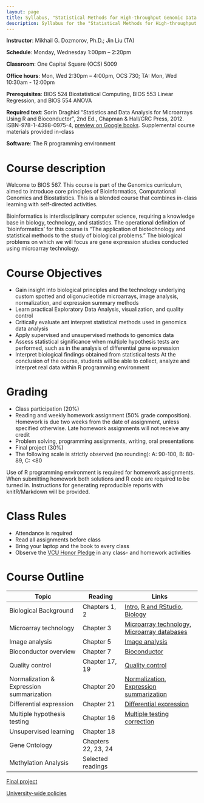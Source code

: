 ```yaml
---
layout: page
title: Syllabus, "Statistical Methods for High-throughput Genomic Data I" course, BIOS 567
description: Syllabus for the "Statistical Methods for High-throughput Genomic Data I" course BIOS 567
---
```


**Instructor**: 	Mikhail G. Dozmorov, Ph.D.; Jin Liu (TA)

**Schedule**: 		Monday, Wednesday 1:00pm – 2:20pm

**Classroom**: 		One Capital Square (OCS) 5009

**Office hours**: 	Mon, Wed 2:30pm – 4:00pm, OCS 730; TA: Mon, Wed 10:30am - 12:00pm

**Prerequisites**: BIOS 524 Biostatistical Computing, BIOS 553 Linear Regression, and BIOS 554 ANOVA

**Required text**: Sorin Draghici “Statistics and Data Analysis for Microarrays Using R and Bioconductor”, 2nd Ed., Chapman & Hall/CRC Press, 2012. ISBN-978-1-4398-0975-4, [preview on Google books](https://books.google.com/books?id=aEm3BgAAQBAJ). Supplemental course materials provided in-class

**Software**: 	The R programming environment

# Course description

Welcome to BIOS 567. This course is part of the Genomics curriculum, aimed to introduce core principles of Bioinformatics, Computational Genomics and Biostatistics. This is a blended course that combines in-class learning with self-directed activities.

Bioinformatics is interdisciplinary computer science, requiring a knowledge base in biology, technology, and statistics. The operational definition of ‘bioinformatics’ for this course is “The application of biotechnology and statistical methods to the study of biological problems.” The biological problems on which we will focus are gene expression studies conducted using microarray technology.

# Course Objectives

* Gain insight into biological principles and the technology underlying custom spotted and oligonucleotide microarrays, image analysis, normalization, and expression summary methods
* Learn practical Exploratory Data Analysis, visualization, and quality control
* Critically evaluate ant interpret statistical methods used in genomics data analysis
* Apply supervised and unsupervised methods to genomics data
* Assess statistical significance when multiple hypothesis tests are performed, such as in the analysis of differential gene expression
* Interpret biological findings obtained from statistical tests
At the conclusion of the course, students will be able to collect, analyze and interpret real data within R programming environment

# Grading

* Class participation (20%)
* Reading and weekly homework assignment (50% grade composition). Homework is due two weeks from the date of assignment, unless specified otherwise. Late homework assignments will not receive any credit
* Problem solving, programming assignments, writing, oral presentations 
* Final project (30%)
* The following scale is strictly observed (no rounding): A: 90-100, B: 80-89, C: <80

Use of R programming environment is required for homework assignments. When submitting homework both solutions and R code are required to be turned in. Instructions for generating reproducible reports with knitR/Markdown will be provided.

# Class Rules

* Attendance is required
* Read all assignments before class
* Bring your laptop and the book to every class
* Observe the [VCU Honor Pledge](https://students.vcu.edu/studentconduct/vcu-honor-system/academic-misconduct-/honor-pledge/) in any class- and homework activities

# Course Outline

| Topic                                    | Reading             | Links  |
|------------------------------------------|---------------------|--------|
| Biological Background                    | Chapters 1, 2       | [Intro](00_intro.html), [R and RStudio](01_R.html), [Biology](02_biology.html) |
| Microarray technology                    | Chapter 3           | [Microarray technology](02_microarray.html), [Microarray databases](02_data.html)  |
| Image analysis                           | Chapter 5           | [Image analysis](03_image_analysis.html)  |
| Bioconductor overview                    | Chapter 7           | [Bioconductor](04_Bioconductor.html)  |
| Quality control                          | Chapter 17, 19      | [Quality control](05_quality_control.html)  |
| Normalization & Expression summarization | Chapter 20          | [Normalization](06a_normalization.html), [Expression summarization](06b_expression_summarization.html)  |
| Differential expression                  | Chapter 21          | [Differential expression](07a_diffexpression.html)  |
| Multiple hypothesis testing              | Chapter 16          | [Multiple testing correction]((07b_multitest.html))  |
| Unsupervised learning                    | Chapter 18          |   |
| Gene Ontology                            | Chapters 22, 23, 24 |   |
| Methylation Analysis                     | Selected readings   |   |

[Final project](final_project.html)


[University-wide policies](http://www.provost.vcu.edu/academic-affairs/operations/syllabus-statements/)